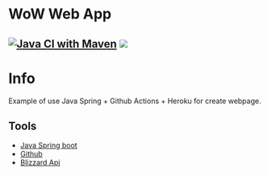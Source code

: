 # WoW Web App

[![Java CI with Maven](https://github.com/procesor2017/WoWApp/actions/workflows/maven.yml/badge.svg)](https://github.com/procesor2017/WoWApp/actions/workflows/maven.yml)
<img src="https://img.shields.io/github/license/procesor2017/gitHubWorkShop?style=plastic"></img>
--------------------

# Info
Example of use Java Spring + Github Actions + Heroku for create webpage.

## Tools
- [Java Spring boot](https://spring.io/projects/spring-boot)
- [Github](https://github.com) 
- [Blizzard Api](https://develop.battle.net/)